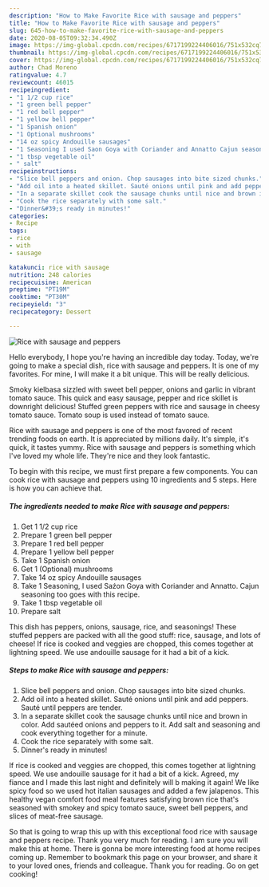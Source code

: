 ```yaml
---
description: "How to Make Favorite Rice with sausage and peppers"
title: "How to Make Favorite Rice with sausage and peppers"
slug: 645-how-to-make-favorite-rice-with-sausage-and-peppers
date: 2020-08-05T09:32:34.490Z
image: https://img-global.cpcdn.com/recipes/6717199224406016/751x532cq70/rice-with-sausage-and-peppers-recipe-main-photo.jpg
thumbnail: https://img-global.cpcdn.com/recipes/6717199224406016/751x532cq70/rice-with-sausage-and-peppers-recipe-main-photo.jpg
cover: https://img-global.cpcdn.com/recipes/6717199224406016/751x532cq70/rice-with-sausage-and-peppers-recipe-main-photo.jpg
author: Chad Moreno
ratingvalue: 4.7
reviewcount: 46015
recipeingredient:
- "1 1/2 cup rice"
- "1 green bell pepper"
- "1 red bell pepper"
- "1 yellow bell pepper"
- "1 Spanish onion"
- "1 Optional mushrooms"
- "14 oz spicy Andouille sausages"
- "1 Seasoning I used Saon Goya with Coriander and Annatto Cajun seasoning too goes with this recipe"
- "1 tbsp vegetable oil"
- " salt"
recipeinstructions:
- "Slice bell peppers and onion. Chop sausages into bite sized chunks."
- "Add oil into a heated skillet. Sauté onions until pink and add peppers. Sauté until peppers are tender."
- "In a separate skillet cook the sausage chunks until nice and brown in color. Add sautéed onions and peppers to it. Add salt and seasoning and cook everything together for a minute."
- "Cook the rice separately with some salt."
- "Dinner&#39;s ready in minutes!"
categories:
- Recipe
tags:
- rice
- with
- sausage

katakunci: rice with sausage 
nutrition: 248 calories
recipecuisine: American
preptime: "PT19M"
cooktime: "PT30M"
recipeyield: "3"
recipecategory: Dessert

---
```



![Rice with sausage and peppers](https://img-global.cpcdn.com/recipes/6717199224406016/751x532cq70/rice-with-sausage-and-peppers-recipe-main-photo.jpg)

Hello everybody, I hope you're having an incredible day today. Today, we're going to make a special dish, rice with sausage and peppers. It is one of my favorites. For mine, I will make it a bit unique. This will be really delicious.

Smoky kielbasa sizzled with sweet bell pepper, onions and garlic in vibrant tomato sauce. This quick and easy sausage, pepper and rice skillet is downright delicious! Stuffed green peppers with rice and sausage in cheesy tomato sauce. Tomato soup is used instead of tomato sauce.

Rice with sausage and peppers is one of the most favored of recent trending foods on earth. It is appreciated by millions daily. It's simple, it's quick, it tastes yummy. Rice with sausage and peppers is something which I've loved my whole life. They're nice and they look fantastic.


To begin with this recipe, we must first prepare a few components. You can cook rice with sausage and peppers using 10 ingredients and 5 steps. Here is how you can achieve that.

<!--inarticleads1-->

##### The ingredients needed to make Rice with sausage and peppers:

1. Get 1 1/2 cup rice
1. Prepare 1 green bell pepper
1. Prepare 1 red bell pepper
1. Prepare 1 yellow bell pepper
1. Take 1 Spanish onion
1. Get 1 (Optional) mushrooms
1. Take 14 oz spicy Andouille sausages
1. Take 1 Seasoning, I used Saźon Goya with Coriander and Annatto. Cajun seasoning too goes with this recipe.
1. Take 1 tbsp vegetable oil
1. Prepare  salt


This dish has peppers, onions, sausage, rice, and seasonings! These stuffed peppers are packed with all the good stuff: rice, sausage, and lots of cheese! If rice is cooked and veggies are chopped, this comes together at lightning speed. We use andouille sausage for it had a bit of a kick. 

<!--inarticleads2-->

##### Steps to make Rice with sausage and peppers:

1. Slice bell peppers and onion. Chop sausages into bite sized chunks.
1. Add oil into a heated skillet. Sauté onions until pink and add peppers. Sauté until peppers are tender.
1. In a separate skillet cook the sausage chunks until nice and brown in color. Add sautéed onions and peppers to it. Add salt and seasoning and cook everything together for a minute.
1. Cook the rice separately with some salt.
1. Dinner&#39;s ready in minutes!


If rice is cooked and veggies are chopped, this comes together at lightning speed. We use andouille sausage for it had a bit of a kick. Agreed, my fiance and I made this last night and definitely will b making it again! We like spicy food so we used hot italian sausages and added a few jalapenos. This healthy vegan comfort food meal features satisfying brown rice that&#39;s seasoned with smokey and spicy tomato sauce, sweet bell peppers, and slices of meat-free sausage. 

So that is going to wrap this up with this exceptional food rice with sausage and peppers recipe. Thank you very much for reading. I am sure you will make this at home. There is gonna be more interesting food at home recipes coming up. Remember to bookmark this page on your browser, and share it to your loved ones, friends and colleague. Thank you for reading. Go on get cooking!

